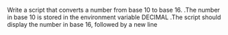 Write a script that converts a number from base 10 to base 16.
.The number in base 10 is stored in the environment variable DECIMAL
.The script should display the number in base 16, followed by a new line

